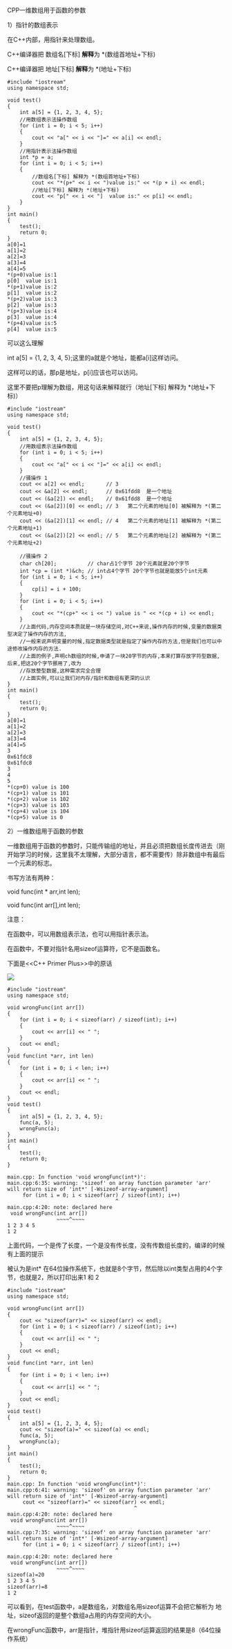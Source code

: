 CPP一维数组用于函数的参数

1）指针的数组表示

在C++内部，用指针来处理数组。

C++编译器把 数组名[下标] **解释**为  *(数组首地址+下标)

C++编译器把 地址[下标]     **解释**为  *(地址+下标)

```
#include "iostream"
using namespace std;

void test()
{
    int a[5] = {1, 2, 3, 4, 5};
    //用数组表示法操作数组
    for (int i = 0; i < 5; i++)
    {
        cout << "a[" << i << "]=" << a[i] << endl;
    }
    //用指针表示法操作数组
    int *p = a;
    for (int i = 0; i < 5; i++)
    {
        //数组名[下标] 解释为 *(数组首地址+下标)
        cout << "*(p+" << i << ")value is:" << *(p + i) << endl;
        //地址[下标] 解释为 *(地址+下标)
        cout << "p[" << i << "]  value is:" << p[i] << endl;
    }
}
int main()
{
    test();
    return 0;
}
a[0]=1
a[1]=2
a[2]=3
a[3]=4
a[4]=5
*(p+0)value is:1
p[0]  value is:1
*(p+1)value is:2
p[1]  value is:2
*(p+2)value is:3
p[2]  value is:3
*(p+3)value is:4
p[3]  value is:4
*(p+4)value is:5
p[4]  value is:5
```

可以这么理解

int a[5] = {1, 2, 3, 4, 5};这里的a就是个地址，能都a[i]这样访问。

这样可以的话，那p是地址，p[i]应该也可以访问。

这里不要把p理解为数组，用这句话来解释就行（地址[下标] 解释为 *(地址+下标)）

```
#include "iostream"
using namespace std;

void test()
{
    int a[5] = {1, 2, 3, 4, 5};
    //用数组表示法操作数组
    for (int i = 0; i < 5; i++)
    {
        cout << "a[" << i << "]=" << a[i] << endl;
    }
    //骚操作 1
    cout << a[2] << endl;       // 3
    cout << &a[2] << endl;      // 0x61fdd8  是一个地址
    cout << (&a[2]) << endl;    // 0x61fdd8  是一个地址
    cout << (&a[2])[0] << endl; // 3   第二个元素的地址[0] 被解释为 *(第二个元素地址+0)
    cout << (&a[2])[1] << endl; // 4   第二个元素的地址[1] 被解释为 *(第二个元素地址+1)
    cout << (&a[2])[2] << endl; // 5   第二个元素的地址[2] 被解释为 *(第二个元素地址+2)

    //骚操作 2
    char ch[20];          // char占1个字节 20个元素就是20个字节
    int *cp = (int *)&ch; // int占4个字节 20个字节也就是能放5个int元素
    for (int i = 0; i < 5; i++)
    {
        cp[i] = i + 100;
    }
    for (int i = 0; i < 5; i++)
    {
        cout << "*(cp+" << i << ") value is " << *(cp + i) << endl;
    }
    //上面代码,内存空间本质就是一块存储空间,对C++来说,操作内存的时候,变量的数据类型决定了操作内存的方法,
    //一般来说声明变量的时候,指定数据类型就是指定了操作内存的方法,但是我们也可以中途修改操作内存的方法.
    //上面的例子,声明ch数组的时候,申请了一块20字节的内存,本来打算存放字符型数据,后来,把这20个字节挪用了,改为
    //存放整型数据,这种需求完全合理
    //上面实例,可以让我们对内存/指针和数组有更深的认识
}
int main()
{
    test();
    return 0;
}
a[0]=1
a[1]=2
a[2]=3
a[3]=4
a[4]=5
3
0x61fdc8
0x61fdc8
3
4
5
*(cp+0) value is 100
*(cp+1) value is 101
*(cp+2) value is 102
*(cp+3) value is 103
*(cp+4) value is 104
*(cp+5) value is 0
```

2）一维数组用于函数的参数

一维数组用于函数的参数时，只能传输组的地址，并且必须把数组长度传进去（刚开始学习的时候，这里我不太理解，大部分语言，都不需要传）除非数组中有最后一个元素的标志。

书写方法有两种：

void func(int * arr,int len);

void func(int arr[],int len);

注意：

在函数中，可以用数组表示法，也可以用指针表示法。

在函数中，不要对指针名用sizeof运算符，它不是函数名。

下面是<<C++ Primer Plus>>中的原话

![](https://gitee.com/hxc8/images3/raw/master/img/202407172225327.jpg)

```
#include "iostream"
using namespace std;

void wrongFunc(int arr[])
{
    for (int i = 0; i < sizeof(arr) / sizeof(int); i++)
    {
        cout << arr[i] << " ";
    }
    cout << endl;
}
void func(int *arr, int len)
{
    for (int i = 0; i < len; i++)
    {
        cout << arr[i] << " ";
    }
    cout << endl;
}
void test()
{
    int a[5] = {1, 2, 3, 4, 5};
    func(a, 5);
    wrongFunc(a);
}
int main()
{
    test();
    return 0;
}

main.cpp: In function 'void wrongFunc(int*)':
main.cpp:6:35: warning: 'sizeof' on array function parameter 'arr' will return size of 'int*' [-Wsizeof-array-argument]
     for (int i = 0; i < sizeof(arr) / sizeof(int); i++)
                                   ^
main.cpp:4:20: note: declared here
 void wrongFunc(int arr[])
                ~~~~^~~~~
1 2 3 4 5 
1 2 
```

上面代码，一个是传了长度，一个是没有传长度，没有传数组长度的，编译的时候有上面的提示

被认为是int* 在64位操作系统下，也就是8个字节，然后除以int类型占用的4个字节，也就是2，所以打印出来1 和 2

 

```
#include "iostream"
using namespace std;

void wrongFunc(int arr[])
{
    cout << "sizeof(arr)=" << sizeof(arr) << endl;
    for (int i = 0; i < sizeof(arr) / sizeof(int); i++)
    {
        cout << arr[i] << " ";
    }
    cout << endl;
}
void func(int *arr, int len)
{
    for (int i = 0; i < len; i++)
    {
        cout << arr[i] << " ";
    }
    cout << endl;
}
void test()
{
    int a[5] = {1, 2, 3, 4, 5};
    cout << "sizeof(a)=" << sizeof(a) << endl;
    func(a, 5);
    wrongFunc(a);
}
int main()
{
    test();
    return 0;
}
main.cpp: In function 'void wrongFunc(int*)':
main.cpp:6:41: warning: 'sizeof' on array function parameter 'arr' will return size of 'int*' [-Wsizeof-array-argument]
     cout << "sizeof(arr)=" << sizeof(arr) << endl;
                                         ^
main.cpp:4:20: note: declared here
 void wrongFunc(int arr[])
                ~~~~^~~~~
main.cpp:7:35: warning: 'sizeof' on array function parameter 'arr' will return size of 'int*' [-Wsizeof-array-argument]
     for (int i = 0; i < sizeof(arr) / sizeof(int); i++)
                                   ^
main.cpp:4:20: note: declared here
 void wrongFunc(int arr[])
                ~~~~^~~~~
sizeof(a)=20
1 2 3 4 5 
sizeof(arr)=8
1 2
```

可以看到，在test函数中，a是数组名，对数组名用sizeof运算不会把它解析为 地址，sizeof返回的是整个数组a占用的内存空间的大小。

在wrongFunc函数中，arr是指针，堆指针用sizeof运算返回的结果是8（64位操作系统）